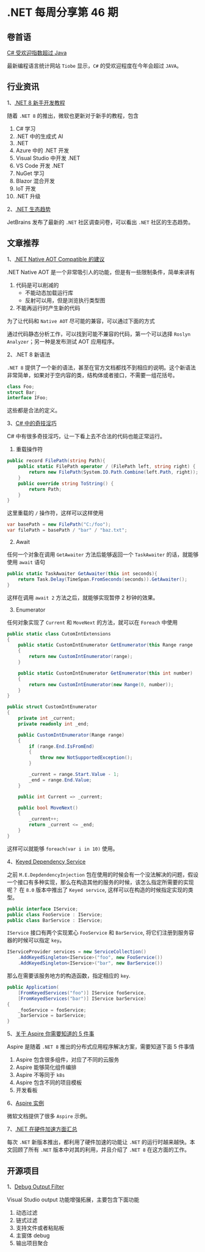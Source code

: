 # .NET 每周分享第 46 期

## 卷首语

[C# 受欢迎指数超过 Java](https://visualstudiomagazine.com/articles/2023/10/17/tiobe-oct23.aspx)

最新编程语言统计网站 `Tiobe` 显示，`C#` 的受欢迎程度在今年会超过 `JAVA`。

## 行业资讯

1、[.NET 8 新手开发教程](https://devblogs.microsoft.com/dotnet/learn-dotnet8-beginner-videos/)

随着 `.NET 8` 的推出，微软也更新对于新手的教程，包含

1. C# 学习
2. .NET 中的生成式 AI
3. .NET
4. Azure 中的 .NET 开发
5. Visual Studio 中开发 .NET
6. VS Code 开发 .NET
7. NuGet 学习
8. Blazor 混合开发
9. IoT 开发
10. .NET 升级

2、[.NET 生态趋势](https://blog.jetbrains.com/dotnet/2023/11/30/the-developer-ecosystem-in-2023-key-trends-for-csharp/)

JetBrains 发布了最新的 `.NET` 社区调查问卷，可以看出 `.NET` 社区的生态趋势。

## 文章推荐

1、[.NET Native AOT Compatible 的建议](https://devblogs.microsoft.com/dotnet/creating-aot-compatible-libraries/)

.NET Native AOT 是一个非常吸引人的功能，但是有一些限制条件，简单来讲有
1. 代码是可以削减的
    - 不能动态加载运行库
    - 反射可以用，但是浏览执行类型图
2. 不能再运行时产生新的代码

为了让代码和 `Native AOT` 尽可能的兼容，可以通过下面的方式

通过代码静态分析工作，可以找到可能不兼容的代码，第一个可以选择 `Roslyn Analyzer`；另一种是发布测试 AOT 应用程序。

2、.NET 8 新语法

`.NET 8` 提供了一个新的语法，甚至在官方文档都找不到相应的说明。这个新语法非常简单，如果对于空内容的类，结构体或者接口，不需要一组花括号。

```csharp
class Foo;
struct Bar;
interface IFoo;
```

这些都是合法的定义。

3、[C# 中的奇技淫巧](https://www.youtube.com/watch?v=lr1GtiF05EM&ab_channel=NickChapsas)

C# 中有很多奇技淫巧，让一下看上去不合法的代码也能正常运行。

1. 重载操作符

```csharp
public record FilePath(string Path){
    public static FilePath operator / (FilePath left, string right) {
        return new FilePath(System.IO.Path.Combine(left.Path, right));
    }
    public override string ToString() {
        return Path;
    }
}
```

这里重载的 `/` 操作符，这样可以这样使用

```csharp
var basePath = new FilePath("C:/foo");
var filePath = basePath / "bar" / "baz.txt";
```

2. Await

任何一个对象在调用 `GetAwaiter` 方法后能够返回一个 `TaskAwaiter` 的话，就能够使用 `await` 语句
```csharp
public static TaskAwaiter GetAwaiter(this int seconds){
    return Task.Delay(TimeSpan.FromSeconds(seconds)).GetAwaiter();
}
```

这样在调用 `await 2` 方法之后，就能够实现暂停 2 秒钟的效果。

3.  Enumerator 

任何对象实现了 `Current` 和 `MoveNext` 的方法，就可以在 `Foreach` 中使用

```csharp
public static class CutomIntExtensions
{
    public static CustomIntEnumerator GetEnumerator(this Range range
    {
        return new CustomIntEnumerator(range);
    }

    public static CustomIntEnumerator GetEnumerator(this int number)
    {
        return new CustomIntEnumerator(new Range(0, number));
    }
}

public struct CustomIntEnumerator
{
    private int _current;
    private readonly int _end;

    public CustomIntEnumerator(Range range)
    {
        if (range.End.IsFromEnd)
        {
            throw new NotSupportedException();
        }

        _current = range.Start.Value - 1;
        _end = range.End.Value;
    }

    public int Current => _current;

    public bool MoveNext()
    {
        _current++;
        return _current <= _end;
    }
}
```

这样可以就能够 `foreach(var i in 10)` 使用。

4、[Keyed Dependency Service](https://blog.elmah.io/dependency-injection-using-keyed-services-is-finally-in-asp-net/)

之前  `M.E.DepdendencyInjection` 包在使用的时候会有一个没法解决的问题，假设一个接口有多种实现，那么在构造其他的服务的时候，该怎么指定所需要的实现呢？
在 `8.0` 版本中推出了 `Keyed service`, 这样可以在构造的时候指定实现的类型。

```csharp
public interface IService;
public class FooService : IService;
public class BarService : IService;
```

`IService` 接口有两个实现累心 `FooService` 和 `BarService`, 将它们注册到服务容器的时候可以指定 `key`。

```csharp
IServiceProvider services = new ServiceCollection()
    .AddKeyedSingleton<IService>("foo", new FooService())
    .AddKeyedSingleton<IService>("bar", new BarService())
```

那么在需要该服务地方的构造函数，指定相应的 `key`.

```csharp
public Application(
    [FromKeyedServices("foo")] IService fooService,
    [FromKeyedServices("bar")] IService barService)
{
    _fooService = fooService;
    _barService = barService;
}
```

5、[关于 Aspire 你需要知道的 5 件事](https://www.growthaccelerationpartners.com/blog/5-things-you-need-to-know-about-aspire-and-net-8)

Aspire 是随着 `.NET 8` 推出的分布式应用程序解决方案，需要知道下面 5 件事情

1. Aspire 包含很多组件，对应了不同的云服务
2. Aspire 能够简化组件编排
3. Aspire 不等同于 `k8s`
4. Aspire 包含不同的项目模板
5. 开发看板

6、[Aspire 实例](https://learn.microsoft.com/en-us/samples/browse/?products=dotnet-aspire)

微软文档提供了很多 `Aspire` 示例。

7、[.NET 在硬件加速方面汇总](https://devblogs.microsoft.com/dotnet/dotnet-8-hardware-intrinsics/)

每次 `.NET` 新版本推出，都利用了硬件加速的功能让 `.NET` 的运行时越来越快。本文回顾了所有 `.NET` 版本中对其的利用，并且介绍了 `.NET 8` 在这方面的工作。

## 开源项目

1、[Debug Output Filter](https://marketplace.visualstudio.com/items?itemName=GrantDavies.NiahTextFilter2022&ssr=false#overview)

Visual Studio output 功能增强拓展，主要包含下面功能
1. 动态过滤
2. 链式过滤
3. 支持文件或者粘贴板
4. 主窗体 debug 
5. 输出项目聚合